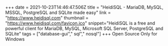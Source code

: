 +++
date = 2021-10-23T14:46:47.506Z
title = "HeidiSQL - MariaDB, MySQL, MSSQL, PostgreSQL and SQLite made easy"
link = "https://www.heidisql.com"
thumbnail = "https://www.heidisql.com/favicon.ico"
snippet="HeidiSQL is a free and powerful client for MariaDB, MySQL, Microsoft SQL Server, PostgreSQL and SQLite"
tags = ["database-gui"," sql"," nosql"]
+++
Open Source
Only for Windows

